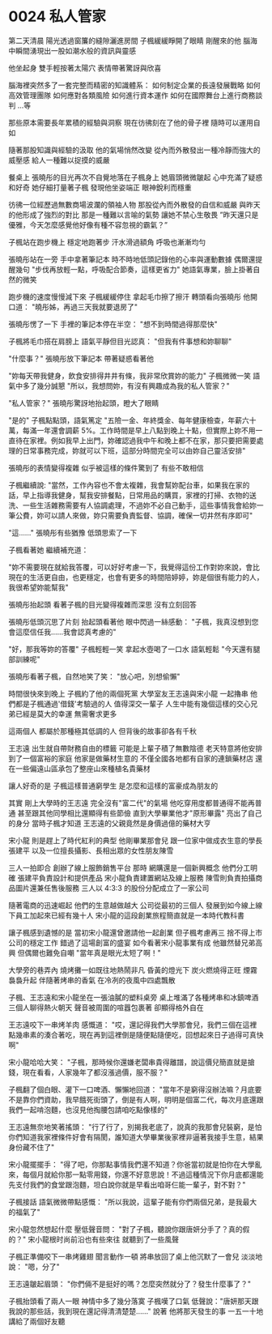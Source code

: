 # 0024 私人管家

第二天清晨
陽光透過窗簾的縫隙灑進房間
子楓緩緩睜開了眼睛
剛醒來的他
腦海中瞬間湧現出一股如潮水般的資訊與靈感

他坐起身
雙手輕按著太陽穴
表情帶著驚訝與欣喜

腦海裡突然多了一套完整而精密的知識體系：
如何制定企業的長遠發展戰略
如何高效管理團隊
如何應對各類風險
如何進行資本運作
如何在國際舞台上進行商務談判
...等

那些原本需要長年累積的經驗與洞察
現在彷彿刻在了他的骨子裡
隨時可以運用自如

隨著那股知識與經驗的汲取
他的氣場悄然改變
從內而外散發出一種冷靜而強大的威壓感
給人一種難以捉摸的威嚴

餐桌上
張曉彤的目光再次不自覺地落在子楓身上
她眉頭微微皺起
心中充滿了疑惑和好奇
她仔細打量著子楓
發現他坐姿端正
眼神銳利而穩重

彷彿一位經歷過無數商場波瀾的領袖人物
那股從內而外散發的自信和威嚴
與昨天的他形成了強烈的對比
那是一種難以言喻的氣勢
讓她不禁心生敬畏
”昨天還只是優雅，今天怎麼感覺他好像有種不容忽視的霸氣？”

子楓站在跑步機上
穩定地跑著步
汗水滑過額角
呼吸也漸漸均勻

張曉彤站在一旁
手中拿著筆記本
時不時地低頭記錄他的心率與運動數據
偶爾還提醒幾句
"步伐再放輕一點，呼吸配合節奏，這樣更省力"
她語氣專業，臉上掛著自然的微笑

跑步機的速度慢慢減下來
子楓緩緩停住
拿起毛巾擦了擦汗
轉頭看向張曉彤
他開口道：
"曉彤姊，再過三天我就要退房了"

張曉彤愣了一下
手裡的筆記本停在半空：
"想不到時間過得那麼快"

子楓將毛巾搭在肩膀上
語氣平靜但目光認真：
"但我有件事想和妳聊聊"

"什麼事？"
張曉彤放下筆記本
帶著疑惑看著他

"妳每天帶我健身，飲食安排得井井有條，我非常欣賞妳的能力"
子楓微微一笑
語氣中多了幾分誠懇
"所以，我想問妳，有沒有興趣成為我的私人管家？"

"私人管家？"
張曉彤驚訝地抬起頭，瞪大了眼睛

"是的"
子楓點點頭，語氣篤定
"五險一金、年終獎金、每年健康檢查，年薪六十萬，每滿一年還會調薪 5%。工作時間是早上八點到晚上十點，但實際上妳不用一直待在家裡。例如我早上出門，妳確認過我中午和晚上都不在家，那只要把需要處理的日常事務完成，妳就可以下班，這部分時間完全可以由妳自己靈活安排"

張曉彤的表情變得複雜
似乎被這樣的條件驚到了
有些不敢相信

子楓繼續說:
"當然，工作內容也不會太複雜，我會幫妳配台車，如果我在家的話，早上指導我健身，幫我安排餐點，日常用品的購買，家裡的打掃、衣物的送洗、一些生活雜務需要有人協調處理，不過妳不必自己動手，這些事情我會給妳一筆公費，妳可以請人來做，妳只需要負責監督、協調，確保一切井然有序即可"

"這……"
張曉彤有些猶豫
低頭思索了一下

子楓看著她
繼續補充道：

"妳不需要現在就給我答覆，可以好好考慮一下，我覺得這份工作對妳來說，會比現在的生活更自由，也更穩定，也會有更多的時間陪婷婷，妳是個很有能力的人，我很希望妳能幫我"

張曉彤抬起頭
看著子楓的目光變得複雜而深思
沒有立刻回答

張曉彤低頭沉思了片刻
抬起頭看著他
眼中閃過一絲感動：
"子楓，我真沒想到您會這麼信任我……我會認真考慮的"

"好，那我等妳的答覆"
子楓輕輕一笑
拿起水壺喝了一口水
語氣輕鬆
"今天還有腿部訓練呢"

張曉彤看著子楓，自然地笑了笑：
"放心吧，別想偷懶"

時間很快來到晚上
子楓約了他的兩個死黨
大學室友王志遠與宋小龍
一起擼串
他們都是子楓通過'借錢'考驗過的人
值得深交一輩子
人生中能有幾個這樣的交心兄弟已經是莫大的幸運
無需奢求更多

這兩個人
都屬於那種極其低調的人
但背後的故事卻各有千秋

王志遠
出生就自帶財務自由的標籤
可能是上輩子積了無數陰德
老天特意將他安排到了一個富裕的家庭
他家是做藥材生意的
不僅全國各地都有自家的連鎖藥材店
還在一些偏遠山區承包了整座山來種植名貴藥材

讓人好奇的是
子楓這樣普通窮學生
是怎麼和這樣的富豪成為朋友的

其實
剛上大學時的王志遠
完全沒有"富二代"的氣場
他吃穿用度都普通得不能再普通
甚至跟其他同學相比還顯得有些節儉
直到大學畢業他才"原形畢露"
亮出了自己的身分
當時子楓才知道
王志遠的父親竟然是身價過億的藥材大亨

宋小龍
則是趕上了時代紅利的典型
他剛畢業那會兒
跟一位家中做成衣生意的學長張建平
以及一位擅長攝影、長相出眾的女性朋友陳雪

三人一拍即合
創辦了線上服飾銷售平台
那時
網購還是一個新興概念
他們分工明確
張建平負責設計和提供產品
宋小龍負責建置網站及線上服務
陳雪則負責拍攝商品圖片還兼任售後服務
三人以 4:3:3 的股份分配成立了一家公司

隨著電商的迅速崛起
他們的生意越做越大
公司從最初的三個人
發展到如今線上線下員工加起來已經有幾十人
宋小龍的這段創業旅程簡直就是一本時代教科書

讓子楓感到遺憾的是
當初宋小龍還曾邀請他一起創業
但子楓考慮再三
捨不得上市公司的穩定工作
錯過了這場創富的盛宴
如今看著宋小龍事業有成
他雖然替兄弟高興
但偶爾也難免自嘲
"當年真是眼光太短了啊！"

大學旁的巷弄內
燒烤攤一如既往地熱鬧非凡
昏黃的燈光下
炭火燃燒得正旺
煙霧裊裊升起
伴隨著烤串的香氣
在冷冽的夜風中四處飄散

子楓、王志遠和宋小龍坐在一張油膩的塑料桌旁
桌上堆滿了各種烤串和冰鎮啤酒三個人聊得熱火朝天
聲音被周圍的喧囂包裹著
卻顯得格外自在

王志遠咬下一串烤羊肉
感慨道：
"哎，還記得我們大學那會兒，我們三個在這裡點幾串素的湊合著吃，現在再到這裡倒是隨便點隨便吃，回想起來日子過得可真快啊"

宋小龍哈哈大笑：
"子楓，那時候你還嫌老闆串貴得離譜，說這價兒簡直就是搶錢，現在看看，人家幾年了都沒漲過價，服不服？"

子楓翻了個白眼、灌下一口啤酒、懶懶地回道：
"當年不是窮得沒辦法嘛？月底要不是靠你們資助，我早餓死街頭了，倒是有人啊，明明是個富二代，每次月底還跟我們一起啃泡麵，也沒見他掏腰包請咱吃點像樣的"

王志遠無奈地笑著搖頭：
"行了行了，別揭我老底了，說真的我那會兒裝窮，是怕你們知道我家裡條件好會有隔閡，誰知道大學畢業後家裡非逼著我接手生意，結果身份藏不住了"

宋小龍擺擺手：
"得了吧，你那點事情我們還不知道？你爸當初就是怕你在大學亂來，每個月就給你那一點零用錢，你還不好意思說！不過這種情況下你月底都還能先支付我們的食堂跟泡麵，坦白說你就是早看出咱哥仨能一輩子，對不對？"

子楓接話
語氣微微帶點感慨：
"所以我說，這輩子能有你們兩個兄弟，是我最大的福氣了"

宋小龍忽然想起什麼
壓低聲音問：
"對了子楓，聽說你跟唐妍分手了？真的假的？"
宋小龍根时尚前沿也有些來往
就聽到了一些風聲

子楓正準備咬下一串烤雞翅
聞言動作一頓
將串放回了桌上他沉默了一會兒
淡淡地說：
"嗯，分了"

王志遠皺起眉頭：
"你們倆不是挺好的嗎？怎麼突然就分了？發生什麼事了？"

子楓抬頭看了兩人一眼
神情中多了幾分落寞
子楓嘆了口氣
低聲說："唐妍那天跟我說的那些話，我到現在還記得清清楚楚……"
說著
他將那天發生的事
一五一十地講給了兩個好友聽